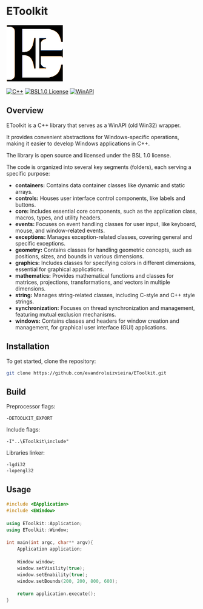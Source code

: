 # EToolkit

![Logo](https://github.com/evandroluizvieira/EToolkit/blob/master/resource/Logo.png)

[![C++](https://img.shields.io/badge/C++-004488)](https://cplusplus.com/)
[![BSL1.0 License](https://img.shields.io/badge/License-BSL-green.svg)](https://choosealicense.com/licenses/bsl-1.0/)
[![WinAPI](https://img.shields.io/badge/WinAPI-0078d4)](https://learn.microsoft.com/en-us/windows/win32/apiindex/api-index-portal/)

## Overview
EToolkit is a C++ library that serves as a WinAPI (old Win32) wrapper.

It provides convenient abstractions for Windows-specific operations, making it easier to develop Windows applications in C++.

The library is open source and licensed under the BSL 1.0 license.

The code is organized into several key segments (folders), each serving a specific purpose:
- **containers:** Contains data container classes like dynamic and static arrays.
- **controls:** Houses user interface control components, like labels and buttons.
- **core:** Includes essential core components, such as the application class, macros, types, and utility headers.
- **events:** Focuses on event handling classes for user input, like keyboard, mouse, and window-related events.
- **exceptions:** Manages exception-related classes, covering general and specific exceptions.
- **geometry:** Contains classes for handling geometric concepts, such as positions, sizes, and bounds in various dimensions.
- **graphics:** Includes classes for specifying colors in different dimensions, essential for graphical applications.
- **mathematics:** Provides mathematical functions and classes for matrices, projections, transformations, and vectors in multiple dimensions.
- **string:** Manages string-related classes, including C-style and C++ style strings.
- **synchronization:** Focuses on thread synchronization and management, featuring mutual exclusion mechanisms.
- **windows:** Contains classes and headers for window creation and management, for graphical user interface (GUI) applications.

## Installation
To get started, clone the repository:
```bash
git clone https://github.com/evandroluizvieira/EToolkit.git
```

## Build
Preprocessor flags:
```
-DETOOLKIT_EXPORT
```

Include flags:
```
-I"..\EToolkit\include"
```

Libraries linker:
```
-lgdi32
-lopengl32
```

## Usage
```c++
#include <EApplication>
#include <EWindow>

using EToolkit::Application;
using EToolkit::Window;

int main(int argc, char** argv){
	Application application;

	Window window;
	window.setVisility(true);
	window.setEnability(true);
	window.setBounds(200, 200, 800, 600);

	return application.execute();
}
```

